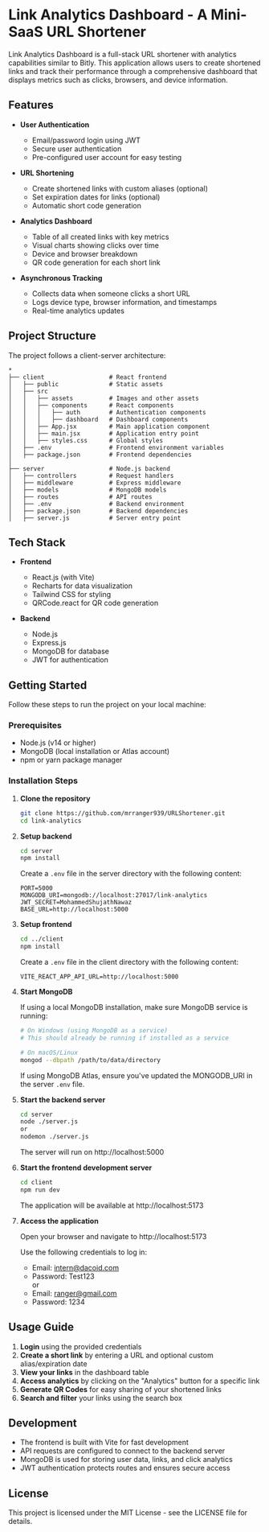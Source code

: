 # Link Analytics Dashboard - A Mini-SaaS URL Shortener

Link Analytics Dashboard is a full-stack URL shortener with analytics capabilities similar to Bitly. This application allows users to create shortened links and track their performance through a comprehensive dashboard that displays metrics such as clicks, browsers, and device information.

## Features

- **User Authentication**
  - Email/password login using JWT
  - Secure user authentication
  - Pre-configured user account for easy testing

- **URL Shortening**
  - Create shortened links with custom aliases (optional)
  - Set expiration dates for links (optional)
  - Automatic short code generation

- **Analytics Dashboard**
  - Table of all created links with key metrics
  - Visual charts showing clicks over time
  - Device and browser breakdown
  - QR code generation for each short link

- **Asynchronous Tracking**
  - Collects data when someone clicks a short URL
  - Logs device type, browser information, and timestamps
  - Real-time analytics updates

## Project Structure

The project follows a client-server architecture:

```
*
├── client                  # React frontend
│   ├── public              # Static assets
│   ├── src
│   │   ├── assets          # Images and other assets
│   │   ├── components      # React components
│   │   │   ├── auth        # Authentication components
│   │   │   ├── dashboard   # Dashboard components
│   │   ├── App.jsx         # Main application component
│   │   ├── main.jsx        # Application entry point
│   │   ├── styles.css      # Global styles
│   ├── .env                # Frontend environment variables
│   ├── package.json        # Frontend dependencies
│
├── server                  # Node.js backend
│   ├── controllers         # Request handlers
│   ├── middleware          # Express middleware
│   ├── models              # MongoDB models
│   ├── routes              # API routes
│   ├── .env                # Backend environment 
│   ├── package.json        # Backend dependencies
│   ├── server.js           # Server entry point
```

## Tech Stack

- **Frontend**
  - React.js (with Vite)
  - Recharts for data visualization
  - Tailwind CSS for styling
  - QRCode.react for QR code generation

- **Backend**
  - Node.js
  - Express.js
  - MongoDB for database
  - JWT for authentication

## Getting Started

Follow these steps to run the project on your local machine:

### Prerequisites

- Node.js (v14 or higher)
- MongoDB (local installation or Atlas account)
- npm or yarn package manager

### Installation Steps

1. **Clone the repository**

   ```bash
   git clone https://github.com/mrranger939/URLShortener.git
   cd link-analytics
   ```

2. **Setup backend**

   ```bash
   cd server
   npm install
   ```

   Create a `.env` file in the server directory with the following content:

   ```
   PORT=5000
   MONGODB_URI=mongodb://localhost:27017/link-analytics
   JWT_SECRET=MohammedShujathNawaz
   BASE_URL=http://localhost:5000
   ```

3. **Setup frontend**

   ```bash
   cd ../client
   npm install
   ```

   Create a `.env` file in the client directory with the following content:

   ```
   VITE_REACT_APP_API_URL=http://localhost:5000
   ```

4. **Start MongoDB**

   If using a local MongoDB installation, make sure MongoDB service is running:

   ```bash
   # On Windows (using MongoDB as a service)
   # This should already be running if installed as a service

   # On macOS/Linux
   mongod --dbpath /path/to/data/directory
   ```

   If using MongoDB Atlas, ensure you've updated the MONGODB_URI in the server `.env` file.

5. **Start the backend server**

   ```bash
   cd server
   node ./server.js
   or
   nodemon ./server.js
   ```

   The server will run on http://localhost:5000

6. **Start the frontend development server**

   ```bash
   cd client
   npm run dev
   ```

   The application will be available at http://localhost:5173

7. **Access the application**

   Open your browser and navigate to http://localhost:5173

   Use the following credentials to log in:
   - Email: intern@dacoid.com
   - Password: Test123  
   or
   - Email: ranger@gmail.com
   - Password: 1234  

## Usage Guide

1. **Login** using the provided credentials
2. **Create a short link** by entering a URL and optional custom alias/expiration date
3. **View your links** in the dashboard table
4. **Access analytics** by clicking on the "Analytics" button for a specific link
5. **Generate QR Codes** for easy sharing of your shortened links
6. **Search and filter** your links using the search box

## Development

- The frontend is built with Vite for fast development
- API requests are configured to connect to the backend server
- MongoDB is used for storing user data, links, and click analytics
- JWT authentication protects routes and ensures secure access

## License

This project is licensed under the MIT License - see the LICENSE file for details.